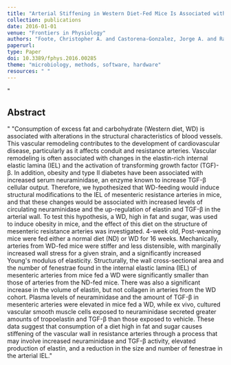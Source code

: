 ```yaml
--- 
title: "Arterial Stiffening in Western Diet-Fed Mice Is Associated with Increased Vascular Elastin, Transforming Growth Factor-β, and Plasma Neuraminidase"
collection: publications
date: 2016-01-01
venue: "Frontiers in Physiology"
authors: "Foote, Christopher A. and Castorena-Gonzalez, Jorge A. and Ramirez-Perez, Francisco I. and Jia, Guanghong and Hill, Michael A. and Reyes-Aldasoro, Constantino C. and Sowers, James R. and Martinez-Lemus, Luis A."
paperurl: 
type: Paper
doi: 10.3389/fphys.2016.00285
theme: "microbiology, methods, software, hardware"
resources: " "
--- 
```

"<h2> Abstract </h2>" "Consumption of excess fat and carbohydrate (Western diet, WD) is associated with alterations in the structural characteristics of blood vessels. This vascular remodeling contributes to the development of cardiovascular disease, particularly as it affects conduit and resistance arteries. Vascular remodeling is often associated with changes in the elastin-rich internal elastic lamina (IEL) and the activation of transforming growth factor (TGF)-β. In addition, obesity and type II diabetes have been associated with increased serum neuraminidase, an enzyme known to increase TGF-β cellular output. Therefore, we hypothesized that WD-feeding would induce structural modifications to the IEL of mesenteric resistance arteries in mice, and that these changes would be associated with increased levels of circulating neuraminidase and the up-regulation of elastin and TGF-β in the arterial wall. To test this hypothesis, a WD, high in fat and sugar, was used to induce obesity in mice, and the effect of this diet on the structure of mesenteric resistance arteries was investigated. 4-week old, Post-weaning mice were fed either a normal diet (ND) or WD for 16 weeks. Mechanically, arteries from WD-fed mice were stiffer and less distensible, with marginally increased wall stress for a given strain, and a significantly increased Young's modulus of elasticity. Structurally, the wall cross-sectional area and the number of fenestrae found in the internal elastic lamina (IEL) of mesenteric arteries from mice fed a WD were significantly smaller than those of arteries from the ND-fed mice. There was also a significant increase in the volume of elastin, but not collagen in arteries from the WD cohort. Plasma levels of neuraminidase and the amount of TGF-β in mesenteric arteries were elevated in mice fed a WD, while ex vivo, cultured vascular smooth muscle cells exposed to neuraminidase secreted greater amounts of tropoelastin and TGF-β than those exposed to vehicle. These data suggest that consumption of a diet high in fat and sugar causes stiffening of the vascular wall in resistance arteries through a process that may involve increased neuraminidase and TGF-β activity, elevated production of elastin, and a reduction in the size and number of fenestrae in the arterial IEL."
